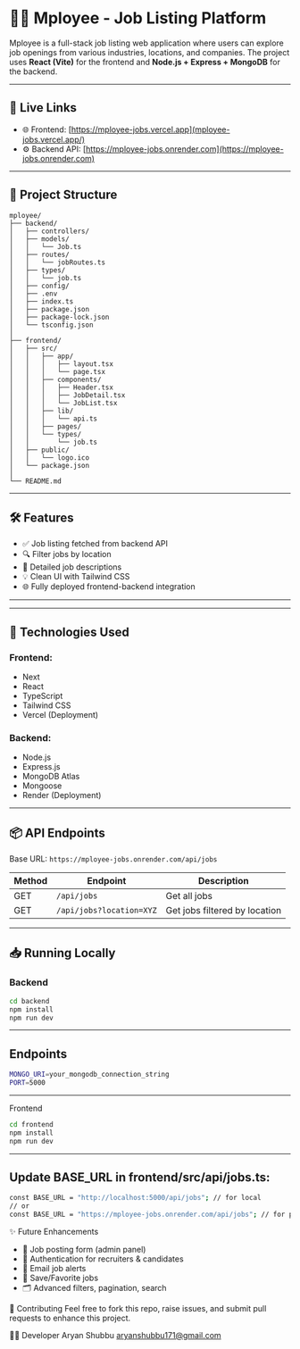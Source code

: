 # 🧑‍💼 Mployee - Job Listing Platform

Mployee is a full-stack job listing web application where users can explore job openings from various industries, locations, and companies. The project uses **React (Vite)** for the frontend and **Node.js + Express + MongoDB** for the backend.

---

## 🔗 Live Links

- 🌐 Frontend: [https://mployee-jobs.vercel.app](mployee-jobs.vercel.app/)
- ⚙️ Backend API: [https://mployee-jobs.onrender.com](https://mployee-jobs.onrender.com)

---

## 📂 Project Structure
```
mployee/
├── backend/
│   ├── controllers/
│   ├── models/
│   │   └── Job.ts
│   ├── routes/
│   │   └── jobRoutes.ts
│   ├── types/
│   │   └── job.ts
│   ├── config/
│   ├── .env
│   ├── index.ts
│   ├── package.json
│   ├── package-lock.json
│   └── tsconfig.json
│
├── frontend/
│   ├── src/
│   │   ├── app/
│   │   │   ├── layout.tsx
│   │   │   └── page.tsx
│   │   ├── components/
│   │   │   ├── Header.tsx
│   │   │   ├── JobDetail.tsx
│   │   │   └── JobList.tsx
│   │   ├── lib/
│   │   │   └── api.ts
│   │   ├── pages/
│   │   └── types/
│   │       └── job.ts
│   ├── public/
│   │   └── logo.ico
│   └── package.json
│
└── README.md
```

---

## 🛠️ Features

- ✅ Job listing fetched from backend API
- 🔍 Filter jobs by location
- 📄 Detailed job descriptions
- 💡 Clean UI with Tailwind CSS
- 🌐 Fully deployed frontend-backend integration

---

---

## 🚀 Technologies Used

### Frontend:
- Next
- React
- TypeScript
- Tailwind CSS
- Vercel (Deployment)

### Backend:
- Node.js
- Express.js
- MongoDB Atlas
- Mongoose
- Render (Deployment)

---

## 📦 API Endpoints

Base URL: `https://mployee-jobs.onrender.com/api/jobs`

| Method | Endpoint                   | Description                    |
|--------|----------------------------|--------------------------------|
| GET    | `/api/jobs`               | Get all jobs                   |
| GET    | `/api/jobs?location=XYZ`  | Get jobs filtered by location |

---

## 📥 Running Locally

### Backend

```bash
cd backend
npm install
npm run dev
```

---

## Endpoints

```bash
MONGO_URI=your_mongodb_connection_string
PORT=5000
```

---

Frontend
```bash
cd frontend
npm install
npm run dev
```

---

## Update BASE_URL in frontend/src/api/jobs.ts:
```bash
const BASE_URL = "http://localhost:5000/api/jobs"; // for local
// or
const BASE_URL = "https://mployee-jobs.onrender.com/api/jobs"; // for production
```

✨ Future Enhancements
- 📝 Job posting form (admin panel)
- 🔐 Authentication for recruiters & candidates
- 📧 Email job alerts
- 💾 Save/Favorite jobs
- 🗂 Advanced filters, pagination, search

🙌 Contributing
Feel free to fork this repo, raise issues, and submit pull requests to enhance this project.

👨‍💻 Developer
Aryan Shubbu
aryanshubbu171@gmail.com
